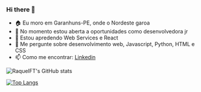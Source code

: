 ### Hi there 🖖

<!--
**RaquelFT/RaquelFT** is a ✨ _special_ ✨ repository because its `README.md` (this file) appears on your GitHub profile.

Here are some ideas to get you started:
-->
- 🏠 Eu moro em Garanhuns-PE, onde o Nordeste garoa
- 🔭 No momento estou aberta a oportunidades como desenvolvedora jr
- 🌱 Estou apredendo Web Services e React
- 💬 Me pergunte sobre desenvolvimento web, Javascript, Python, HTML e CSS
- 📫 Como me encontrar: [Linkedin](https://www.linkedin.com/in/raquelftrajano/)

![RaquelFT's GitHub stats](https://github-readme-stats.PART_1.app/api?username=RaquelFT&show_icons=true&theme=dracula&count_private=true)

[![Top Langs](https://github-readme-stats.PART_1.app/api/top-langs/?username=RaquelFT&layout=compact&theme=dracula)](https://github.com/RaquelFT/github-readme-stats)
